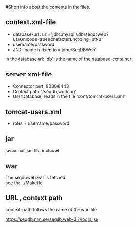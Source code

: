 #Short info about the contents in the files.

## context.xml-file

* database-url : url="jdbc:mysql://db/seqdbweb?useUnicode=true&amp;characterEncoding=utf-8"
* username/password
* JNDI-name is fixed to ='jdbc/SeqDBWeb'

in the database url: 'db' is the name of the database-container

## server.xml-file

* Connector port, 8080/8443
* Context path, '/seqdb_working'
* UserDatabase, reads in the file "conf/tomcat-users.xml"

## tomcat-users.xml

* roles + username/password

## jar
javax.mail.jar-file, included

## war
The seqdbweb.war is fetched <br>
see the ../Makefile <br>

## URL , context path
context-path follows the name of the war-file

https://seqdb.nrm.se/seqdb.web-3.8/login.jsp

